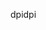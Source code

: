 <span data-ttu-id="1d034-101">dpi</span><span class="sxs-lookup"><span data-stu-id="1d034-101">dpi</span></span>